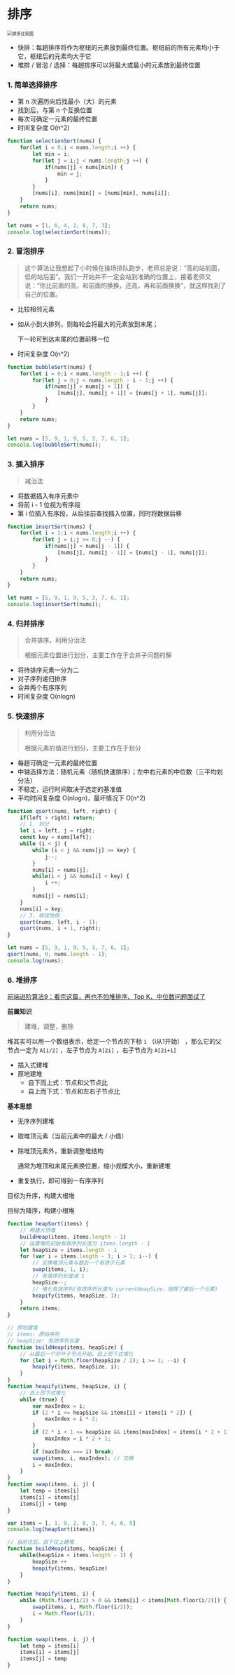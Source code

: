 # 排序

<img src="../image/algorithm/排序算法对比图.png" alt="排序比较图" style="zoom:70%;" />

* 快排：每趟排序将作为枢纽的元素放到最终位置。枢纽前的所有元素均小于它，枢纽后的元素均大于它
* 堆排 / 冒泡 / 选择：每趟排序可以将最大或最小的元素放到最终位置



### 1. 简单选择排序

* 第 n 次遍历向后找最小（大）的元素
* 找到后，与第 n 个互换位置
* 每次可确定一元素的最终位置
* 时间复杂度 O(n^2)

```javascript
function selectionSort(nums) {
    for(let i = 0;i < nums.length;i ++) {
        let min = i;
        for(let j = i;j < nums.length;j ++) {
            if(nums[j] < nums[min]) {
                min = j;
            }
        }
        [nums[i], nums[min]] = [nums[min], nums[i]];
    }
    return nums;
}

let nums = [1, 6, 4, 2, 8, 7, 3];
console.log(selectionSort(nums));
```

### 2. 冒泡排序

> 这个算法让我想起了小时候在操场排队跑步，老师总是说：“高的站前面，低的站后面”。我们一开始并不一定会站到准确的位置上，接着老师又说：“你比前面的高，和前面的换换，还高，再和前面换换”，就这样找到了自己的位置。

* 比较相邻元素

* 如从小到大排列，则每轮会将最大的元素放到末尾；

  下一轮可到达末尾的位置前移一位

* 时间复杂度 O(n^2)

```javascript
function bubbleSort(nums) {
    for(let i = 0;i < nums.length - 1;i ++) {
        for(let j = 0;j < nums.length - i - 1;j ++) {
            if(nums[j] > nums[j + 1]) {
                [nums[j], nums[j + 1]] = [nums[j + 1], nums[j]];
            }
        }
    }
    return nums;
}

let nums = [5, 9, 1, 9, 5, 3, 7, 6, 1];
console.log(bubbleSort(nums));
```

### 3. 插入排序

> 减治法

* 将数据插入有序元素中
* 将前 i - 1 位视为有序段
* 第 i 位插入有序段，从后往前查找插入位置，同时将数据后移

```javascript
function insertSort(nums) {
    for(let i = 1;i < nums.length;i ++) {
        for(let j = i;j >= 0;j --) {
            if(nums[j] < nums[j - 1]) {
                [nums[j], nums[j - 1]] = [nums[j - 1], nums[j]];
            }
        }
    }
    return nums;
}

let nums = [5, 9, 1, 9, 5, 3, 7, 6, 1];
console.log(insertSort(nums));
```

### 4. 归并排序

> 合并排序，利用分治法
>
> 根据元素位置进行划分，主要工作在于合并子问题的解

* 将待排序元素一分为二
* 对子序列递归排序
* 合并两个有序序列
* 时间复杂度 O(nlogn)

### 5. 快速排序

> 利用分治法
>
> 根据元素的值进行划分，主要工作在于划分

* 每趟可确定一元素的最终位置
* 中轴选择方法：随机元素（随机快速排序）；左中右元素的中位数（三平均划分法）
* 不稳定，运行时间取决于选定的基准值
* 平均时间复杂度 O(nlogn)，最坏情况下 O(n^2)

```javascript
function qsort(nums, left, right) {
    if(left > right) return;
    // 1. 划分
    let i = left, j = right;
    const key = nums[left];
    while (i < j) {
        while (i < j && nums[j] >= key) {
            j--;
        }
        nums[i] = nums[j];
        while(i < j && nums[i] < key) {
            i ++;
        }
        nums[j] = nums[i];
    }
    nums[i] = key;
    // 3. 继续快排
    qsort(nums, left, i - 1);
    qsort(nums, i + 1, right);
}

let nums = [5, 9, 1, 9, 5, 3, 7, 6, 1];
qsort(nums, 0, nums.length - 1);
console.log(nums);
```



### 6. 堆排序

[前端进阶算法9：看完这篇，再也不怕堆排序、Top K、中位数问题面试了](https://github.com/sisterAn/JavaScript-Algorithms/issues/60)

**前置知识**

> 建堆，调整，删除

堆其实可以用一个数组表示，给定一个节点的下标 `i` （i从1开始） ，那么它的父节点一定为 `A[i/2]` ，左子节点为 `A[2i]` ，右子节点为 `A[2i+1]`

* 插入式建堆
* 原地建堆
  * 自下而上式：节点和父节点比
  * 自上而下式：节点和左右子节点比

**基本思想**

* 无序序列建堆

* 取堆顶元素（当前元素中的最大 / 小值）

* 除堆顶元素外，重新调整堆结构

  通常为堆顶和末尾元素换位置，缩小规模大小，重新建堆

* 重复执行，即可得到一有序序列

目标为升序，构建大根堆

目标为降序，构建小根堆

```javascript
function heapSort(items) {
    // 构建大顶堆
    buildHeap(items, items.length - 1)
    // 设置堆的初始有效序列长度为 items.length - 1
    let heapSize = items.length - 1
    for (var i = items.length - 1; i > 1; i--) {
        // 交换堆顶元素与最后一个有效子元素
        swap(items, 1, i);
        // 有效序列长度减 1
        heapSize--;
        // 堆化有效序列(有效序列长度为 currentHeapSize，抛除了最后一个元素)
        heapify(items, heapSize, 1);
    }
    return items;
}

// 原地建堆
// items: 原始序列
// heapSize: 有效序列长度
function buildHeap(items, heapSize) {
    // 从最后一个非叶子节点开始，自上而下式堆化
    for (let i = Math.floor(heapSize / 2); i >= 1; --i) {
        heapify(items, heapSize, i);
    }
}
function heapify(items, heapSize, i) {
    // 自上而下式堆化
    while (true) {
        var maxIndex = i;
        if (2 * i <= heapSize && items[i] < items[i * 2]) {
            maxIndex = i * 2;
        }
        if (2 * i + 1 <= heapSize && items[maxIndex] < items[i * 2 + 1]) {
            maxIndex = i * 2 + 1;
        }
        if (maxIndex === i) break;
        swap(items, i, maxIndex); // 交换 
        i = maxIndex;
    }
}
function swap(items, i, j) {
    let temp = items[i]
    items[i] = items[j]
    items[j] = temp
}

var items = [, 1, 9, 2, 8, 3, 7, 4, 6, 5]
console.log(heapSort(items))
```

```javascript
// 自前往后，自下往上建堆
function buildHeap(items, heapSize) {
    while(heapSize < items.length - 1) {
        heapSize ++
        heapify(items, heapSize)
    }
}

function heapify(items, i) {
    while (Math.floor(i/2) > 0 && items[i] < items[Math.floor(i/2)]) {  
        swap(items, i, Math.floor(i/2));
        i = Math.floor(i/2); 
    }
}  

function swap(items, i, j) {
    let temp = items[i]
    items[i] = items[j]
    items[j] = temp
}
```

